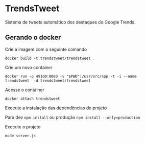 # TrendsTweet

Sistema de tweets automático dos destaques do Google Trends.

## Gerando o docker

Crie a imagem com o seguinte comando

`docker build -t trendstweet/trendstweet .`

Crie um novo container

`docker run -p 49160:8080 -v "$PWD":/usr/src/app -t -i --name trendstweet  -d trendstweet/trendstweet`

Acesse o container

`docker attach trendstweet`

Execute a instalação das dependências do projeto

Para dev `npm install` ou produção `npm install --only=production`

Execute o projeto

`node server.js` 